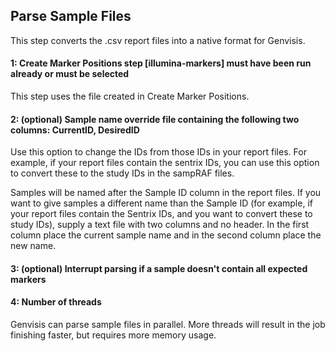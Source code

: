 ## Parse Sample Files
This step converts the .csv report files into a native format for Genvisis.

#### 1: Create Marker Positions step [illumina-markers] must have been run already or must be selected
This step uses the file created in Create Marker Positions.

#### 2: (optional) Sample name override file containing the following two columns: CurrentID, DesiredID
Use this option to change the IDs from those IDs in your report files. For example, if your report files contain the sentrix IDs, you can use this option to convert these to the study IDs in the sampRAF files.

Samples will be named after the Sample ID column in the report files. If you want to give samples a different name than the Sample ID (for example, if your report files contain the Sentrix IDs, and you want to convert these to study IDs), supply a text file with two columns and no header.  In the first column place the current sample name and in the second column place the new name.

#### 3: (optional) Interrupt parsing if a sample doesn't contain all expected markers

#### 4: Number of threads
Genvisis can parse sample files in parallel. More threads will result in the job finishing faster, but requires more
memory usage.
